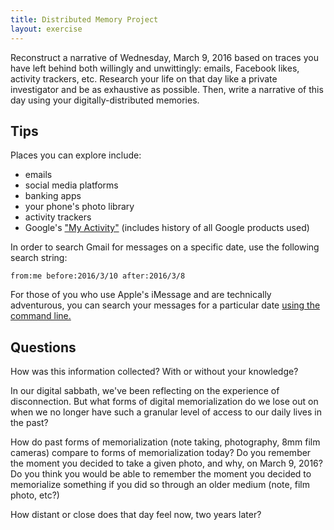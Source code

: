 ```yaml
---
title: Distributed Memory Project
layout: exercise
---
```


Reconstruct a narrative of Wednesday, March 9, 2016 based on traces you have left behind both willingly and unwittingly: emails, Facebook likes, activity trackers, etc. Research your life on that day like a private investigator and be as exhaustive as possible. Then, write a narrative of this day using your digitally-distributed memories.

## Tips

Places you can explore include:

- emails
- social media platforms
- banking apps
- your phone's photo library
- activity trackers
- Google's ["My Activity"](https://myactivity.google.com/) (includes history of all Google products used)

In order to search Gmail for messages on a specific date, use the following search string:

`from:me before:2016/3/10 after:2016/3/8`

For those of you who use Apple's iMessage and are technically adventurous, you can search your messages for a particular date [using the command line.](https://apple.stackexchange.com/questions/222836/how-to-seek-to-very-old-text-messages)

## Questions

How was this information collected? With or without your knowledge?

In our digital sabbath, we've been reflecting on the experience of disconnection. But what forms of digital memorialization do we lose out on when we no longer have such a granular level of access to our daily lives in the past?

How do past forms of memorialization (note taking, photography, 8mm film cameras) compare to forms of memorialization today? Do you remember the moment you decided to take a given photo, and why, on March 9, 2016? Do you think you would be able to remember the moment you decided to memorialize something if you did so through an older medium (note, film photo, etc?)

How distant or close does that day feel now, two years later?

